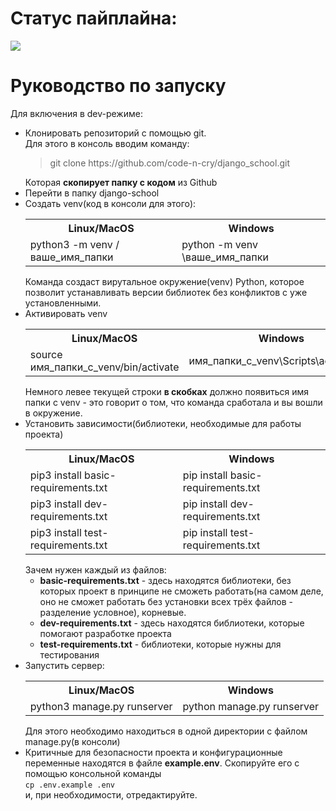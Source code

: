 <h1>Статус пайплайна:</h1>
<img src="https://github.com/code-n-cry/django_school/actions/workflows/python-package.yml/badge.svg">
<h1>Руководство по запуску</h1>
Для включения в dev-режиме:
<ul>
<li>Клонировать репозиторий с помощью git.<br>Для этого в консоль вводим команду:<br><blockquote>git clone https://github.com/code-n-cry/django_school.git</blockquote>Которая <b>скопирует папку с кодом</b> из Github</li>
<li>Перейти в папку django-school</li>
<li>Создать venv(код в консоли для этого):
<table>
<tr>
<th>Linux/MacOS</th>
<th>Windows</th>
</tr>
<tr>
<td>python3 -m venv /ваше_имя_папки</td>
<td>python -m venv \ваше_имя_папки</td>
</tr>
</table>
Команда создаст вирутальное окружение(venv) Python, которое позволит устанавливать версии библиотек без конфликтов с уже установленными.</li>
<li>Активировать venv
<table>
<tr>
<th>Linux/MacOS</th>
<th>Windows</th>
</tr>
<tr>
<td>source имя_папки_с_venv/bin/activate</td>
<td>имя_папки_с_venv\Scripts\activate.bat</td>
</tr>
</table>
Немного левее текущей строки <b>в скобках</b> должно появиться имя папки c venv - это говорит о том, что команда сработала и вы вошли в окружение.
</li>
<li>Установить зависимости(библиотеки, необходимые для работы проекта)
<table>
<tr>
<th>Linux/MacOS</th>
<th>Windows</th>
</tr>
<tr>
<td>pip3 install basic-requirements.txt</td>
<td>pip install basic-requirements.txt</td>
</tr>
<tr>
<td>pip3 install dev-requirements.txt</td>
<td>pip install dev-requirements.txt</td>
</tr>
<tr>
<td>pip3 install test-requirements.txt</td>
<td>pip install test-requirements.txt</td>
</tr>
</table>
Зачем нужен каждый из файлов:
<ul>
<li><b>basic-requirements.txt</b> - здесь находятся библиотеки, без которых проект в принципе не сможеть работать(на самом деле, оно не сможет работать без установки всех трёх файлов - разделение условное), корневые.</li>
<li><b>dev-requirements.txt</b> - здесь находятся библиотеки, которые помогают разработке проекта</li>
<li><b>test-requirements.txt</b> - библиотеки, которые нужны для тестирования</li>
</ul>
<li>Запустить сервер:
<table>
<tr>
<th>Linux/MacOS</th>
<th>Windows</th>
</tr>
<tr>
<td>python3 manage.py runserver</td>
<td>python manage.py runserver</td>
</tr>
</table>
Для этого необходимо находиться в одной директории с файлом manage.py(в консоли)</li>
<li>Критичные для безопасности проекта и конфигурационные переменные находятся в файле <b>example.env</b>. Скопируйте его с помощью консольной команды<br>
<code>cp .env.example .env</code><br>
и, при необходимости, отредактируйте.
</ul>

